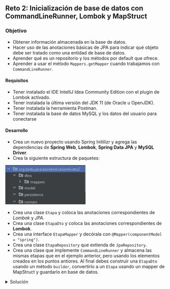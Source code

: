 ## Reto 2: Inicialización de base de datos con CommandLineRunner, Lombok y MapStruct

### Objetivo
- Obtener información almacenada en la base de datos.
- Hacer uso de las anotaciones básicas de JPA para indicar qué objeto debe ser tratado como una entidad de base de datos.
- Aprender qué es un repositorio y los métodos por default que ofrece.
- Aprender a usar el método `Mappers.getMapper` cuando trabajamos con `CommandLineRunner`.

#### Requisitos
- Tener instalado el IDE IntelliJ Idea Community Edition con el plugin de Lombok activado.
- Tener instalada la última versión del JDK 11 (de Oracle u OpenJDK).
- Tener instalada la herramienta Postman.
- Tener instalada la base de datos MySQL y los datos del usuario para conectarse


#### Desarrollo
- Crea un nuevo proyecto usando Spring Initilizr y agrega las dependencias de **Spring Web**, **Lombok**, **Spring Data JPA** y **MySQL Driver**.
- Crea la siguiente estructura de paquetes:

![imagen](img/img_01.png)

- Crea una clase `Etapa` y coloca las anotaciones correspondientes de *Lombok* y *JPA*.
- Crea una clase `EtapaDto` y coloca las anotaciones correspondientes de **Lombok**.
- Crea una interface `EtapaMapper` y decórala con `@Mapper(componentModel = "spring")`.
- Crea una clase `EtapaRepository` que extienda de `JpaRepository`.
- Crea una clase que implemente `CommandLineRunner` y almacena las mismas etapas que en el ejemplo anterior, pero usando los elementos creados en los puntos antiores. Al final debes construir una `EtapaDto` usando un método `builder`, convertirlo a un `Etapa` usando un mapper de MapStruct y guardarlo en base de datos.

<details>
	<summary>Solución</summary>

1. Crea un proyecto Maven usando Spring Initializr desde el IDE IntelliJ Idea.

2. En la ventana que se abre selecciona las siguientes opciones:
- Grupo, artefacto y nombre del proyecto.
- Tipo de proyecto: **Maven Project**.
- Lenguaje: **Java**.
- Forma de empaquetar la aplicación: **jar**.
- **Versión de Java: 11**.

3. En la siguiente ventana elige **Spring Web**, **Lombok**, **Spring Data JPA** y **MySQL Driver** como dependencia del proyecto.

4. Dale un nombre y una ubicación al proyecto y presiona el botón *Finish*.

5. En el proyecto que se acaba de crear debes tener el siguiente paquete `org.bedu.java.backend.sesion6.reto2`. Dentro crea los subpaquetes mencionados en las instucciones.

6. Agrega al proyecto, en el archivo `pom.xml` las dependencias de MapStruct (las de Lombok se agregaron al momento de crear el proyecto):
```xml
<properties>
    <java.version>11</java.version>
    <org.mapstruct.version>1.4.1.Final</org.mapstruct.version>
</properties>


<dependencies>
        <dependency>
            <groupId>org.mapstruct</groupId>
            <artifactId>mapstruct</artifactId>
            <version>${org.mapstruct.version}</version>
        </dependency>
        <dependency>
            <groupId>org.mapstruct</groupId>
            <artifactId>mapstruct-processor</artifactId>
            <version>${org.mapstruct.version}</version>
            <optional>true</optional>
        </dependency>
</dependencies>
```

7. Agrega el plugin de Maven para MapStruct, el cual se encargará de generar el código para realizar el mapeo correspondiente.
```xml
  <build>
        <plugins>
            <plugin>
                <groupId>org.apache.maven.plugins</groupId>
                <artifactId>maven-compiler-plugin</artifactId>
                <version>3.8.1</version>
                <configuration>
                    <source>${java.version}</source>
                    <target>${java.version}</target>
                    <annotationProcessorPaths>
                        <path>
                            <groupId>org.mapstruct</groupId>
                            <artifactId>mapstruct-processor</artifactId>
                            <version>${org.mapstruct.version}</version>
                        </path>
                        <path>
                            <groupId>org.projectlombok</groupId>
                            <artifactId>lombok</artifactId>
                            <version>1.18.16</version>
                        </path>
                        <path>
                            <groupId>org.projectlombok</groupId>
                            <artifactId>lombok-mapstruct-binding</artifactId>
                            <version>0.1.0</version>
                        </path>
                    </annotationProcessorPaths>
                </configuration>
            </plugin>
        </plugins>
    </build>
```

8. Dentro del paquete `model` crea una clase llamada `Etapa` con los siguientes atributos:
```java
    private Long etapaId;
    private String nombre;
    private Integer orden;
```

9. Decora la clase con la anotación `@Data` de *Lombok*:
```java
@Data
public class Etapa {

}
```

10. Decora también la clase con las siguientes anotaciones de JPA:
```java
@Data
@Entity
@Table(name = "ETAPAS")
public class Etapa {

}
```

11. Decora los atributos con las siguientes de JPA:
```java
    @Id
    @GeneratedValue(strategy = GenerationType.IDENTITY)
    private Long etapaId;

    @Column(nullable = false, length = 100)
    private String nombre;

    @Column(nullable = false, unique = true)
    private Integer orden;
```

12. En el paquete `dtos` crea una clase `EtapaDto` con los siguientes atributos:
```java
    private Long etapaId;
    private String nombre;
    private Integer orden;
```

13. Decora esta clase con las anotaciones `@Builder`y `@Data` de *Lombok*.
```java
@Builder
@Data
public class EtapaDto {
    private Long etapaId;
    private String nombre;
    private Integer orden;
}

```

14. En el paquete `persistence` crea una **interface** llamada `EtapaRepository` que extienda de `JpaRepository`. Esta interface permanecerá sin métodos:
```java
public interface EtapaRepository extends JpaRepository<Etapa, Long> {

}
```

15. Coloca el siguiente contenido en el archivo `application.properties` (los valores entre los signos `<` y `>` reemplazalos con tus propios valores):
```
spring.jpa.hibernate.ddl-auto=update
spring.jpa.hibernate.generate_statistics=true
spring.jpa.properties.hibernate.dialect=org.hibernate.dialect.MySQL5Dialect
spring.datasource.driver-class-name=com.mysql.cj.jdbc.Driver
spring.datasource.url=jdbc:mysql://localhost:3306/bedu?serverTimezone=UTC
spring.datasource.username=<usuario>
spring.datasource.password=<password>
```

16. En el paquete `mappers` crea una interface `EtapaMapper` y decórala con la anotación `@Mapper` de MapStruct:
```java
@Mapper(componentModel = "spring")
public interface EtapaMapper {

}
```

17. Agrega los métodos para convertir de `EtapaDto` a `Etapa` y viceversa:
```java
@Mapper(componentModel = "spring")
public interface EtapaMapper {
    Etapa etapaDtoToEtapa(EtapaDto etapaDto);

    EtapaDto etapatoEtapaDto(Etapa etapa);
}

```

18. En el paquete `runners` crea una nueva clase llamada `EtapasVentaRunner` que implemente la interface `CommandLineRunner`. Decora esta clase con la anotación `@Component` de Spring.

```java
@Component
public class EtapasVentaRunner implements CommandLineRunner {

    @Override
    public void run(String... args) throws Exception {
    
    }
}
```

19. Declara un atributo final de tipo `EtapaRepository` y decora la clase con `@RequiredArgsConstructor`:
```java
@RequiredArgsConstructor
@Component
public class EtapasVentaRunner implements CommandLineRunner {

    private final EtapaRepository etapaRepository;

    @Override
    public void run(String... args) throws Exception {
    
    }
}
```

20. Declara un atributo de tipo `EtapaMapper` y usa el método `Mappers.getMapper` para obtener el Mapper correspondiente (esto sólo debes hacerlo dentro de un `CommandLineRunner`):
```java
  private EtapaMapper etapaMapper = Mappers.getMapper(EtapaMapper.class);
```

21. Dentro del método `run` crea un grupo de objetos de tipo `Etapa` y guárdalos en la base de datos usando la instancia de `etapaRepository`.

```java
@RequiredArgsConstructor
@Component
public class EtapasVentaRunner implements CommandLineRunner {

    private final EtapaRepository etapaRepository;
    private EtapaMapper etapaMapper = Mappers.getMapper(EtapaMapper.class);

    @Override
    public void run(String... args) throws Exception {
        Etapa etapa1 = etapaMapper.etapaDtoToEtapa(EtapaDto.builder().nombre("En espera").orden(0).build());
        Etapa etapa2 = etapaMapper.etapaDtoToEtapa(EtapaDto.builder().nombre("Reunión de exploración").orden(1).build());
        Etapa etapa3 = etapaMapper.etapaDtoToEtapa(EtapaDto.builder().nombre("Metas establecidas").orden(2).build());
        Etapa etapa4 = etapaMapper.etapaDtoToEtapa(EtapaDto.builder().nombre("Plan de acción presentado").orden(3).build());
        Etapa etapa5 = etapaMapper.etapaDtoToEtapa(EtapaDto.builder().nombre("Contrato firmado").orden(4).build());
        Etapa etapa6 = etapaMapper.etapaDtoToEtapa(EtapaDto.builder().nombre("Venta ganada").orden(5).build());
        Etapa etapa7 = etapaMapper.etapaDtoToEtapa(EtapaDto.builder().nombre("Venta perdida").orden(6).build());

        List<Etapa> etapas = Arrays.asList(etapa1, etapa2, etapa3, etapa4, etapa5, etapa6, etapa7);

        etapaRepository.saveAll(etapas);
    }
}
```

14. Ejecuta la aplicación. No debería haber ningún error en la consola y la aplicación debe iniciar de forma correcta.
![imagen](img/img_02.png)

15. La base de datos debe estar inicializada con las Etapas:

![imagen](img/img_03.png)
